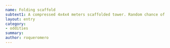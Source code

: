 ```yaml
---
name: Folding scaffold
subtext1: A compressed 4x4x4 meters scaffolded tower. Random chance of depletion on each use.
layout: entry
category:
- oddities
summary: 
author: roqueromero
---
```

